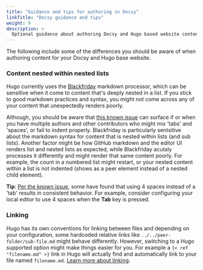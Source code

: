 ```yaml
---
title: "Guidance and tips for authoring in Docsy"
linkTitle: "Docsy guidance and tips"
weight: 9
description: >
  Optional guidance about authoring Docsy and Hugo based website content.
---
```


The following include some of the differences you should be aware of when authoring content for 
your Docsy and Hugo base website.

### Content nested within nested lists

Hugo currently uses the [Blackfriday](https://github.com/russross/blackfriday) markdown processor, which can be 
sensitive when it come to content that's deeply nested in a list. If you stick to good markdown practices and 
syntax, you might not come across any of your content that unexpectedly renders poorly. 

Although, you should be aware that [this known issue](https://github.com/russross/blackfriday/issues/329) can surface 
if or when you have multiple authors and other contributors who might mix 'tabs' and 'spaces', or fail to indent properly.
Blackfriday is particularly sentsitive about the markdown syntax for content that is nested within lists (and sub lists).
Another factor might be how GitHub markdown and the editor UI renders list and nested lists as expected, while Blackfriday 
acutaly processes it differently and might render that same content poorly. For example, the count in a numbered list 
might restart, or your nested content within a list is not indented 
(shows as a peer element instead of a nested child element).

**Tip**: [Per the known issue](https://github.com/russross/blackfriday/issues/329#issuecomment-277602856), some
have found that using 4 spaces instead of a 'tab' results in consistent behavior. For example, consider
configuring your local editor to use 4 spaces when the **Tab** key is pressed.

### Linking

Hugo has its own conventions for linking between files and depending on your configuration, some hardcoded relative 
links like `../../peer-folder/sub-file.md` might behave differently. However, switching to a Hugo supported option
might make things easier for you. For example a `{< ref "filename.md" >}` link in Hugo will actually find and 
automatically link to your file named `filename.md`. 
[Learn more about linking](https://gohugo.io/content-management/cross-references/). 

